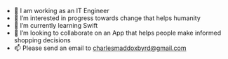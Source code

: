 - 📱 I am working as an IT Engineer
- 👀 I’m interested in progress towards change that helps humanity
- 🌱 I’m currently learning Swift
- 💞️ I’m looking to collaborate on an App that helps people make informed shopping decisions
- 📫 Please send an email to charlesmaddoxbyrd@gmail.com

<!---
MasterByrd/MasterByrd is a ✨ special ✨ repository because its `README.md` (this file) appears on your GitHub profile.
You can click the Preview link to take a look at your changes.
--->
